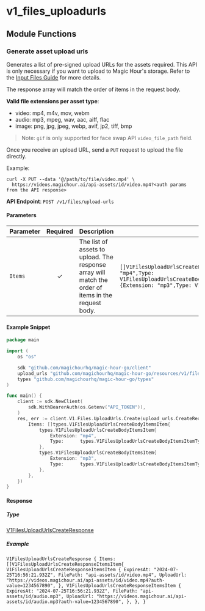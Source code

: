 # v1_files_uploadurls

## Module Functions
### Generate asset upload urls <a name="create"></a>

Generates a list of pre-signed upload URLs for the assets required. This API is only necessary if you want to upload to Magic Hour's storage. Refer to the [Input Files Guide](/integration/input-files) for more details.

The response array will match the order of items in the request body.

**Valid file extensions per asset type**:
- video: mp4, m4v, mov, webm
- audio: mp3, mpeg, wav, aac, aiff, flac
- image: png, jpg, jpeg, webp, avif, jp2, tiff, bmp

> Note: `gif` is only supported for face swap API `video_file_path` field.

Once you receive an upload URL, send a `PUT` request to upload the file directly.

Example:

```
curl -X PUT --data '@/path/to/file/video.mp4' \
  https://videos.magichour.ai/api-assets/id/video.mp4?<auth params from the API response>
```


**API Endpoint**: `POST /v1/files/upload-urls`

#### Parameters

| Parameter | Required | Description | Example |
|-----------|:--------:|-------------|--------|
| `Items` | ✓ | The list of assets to upload. The response array will match the order of items in the request body. | `[]V1FilesUploadUrlsCreateBodyItemsItem{V1FilesUploadUrlsCreateBodyItemsItem {Extension: "mp4",Type: V1FilesUploadUrlsCreateBodyItemsItemTypeEnumVideo,},V1FilesUploadUrlsCreateBodyItemsItem {Extension: "mp3",Type: V1FilesUploadUrlsCreateBodyItemsItemTypeEnumAudio,},}` |

#### Example Snippet

```go
package main

import (
	os "os"

	sdk "github.com/magichourhq/magic-hour-go/client"
	upload_urls "github.com/magichourhq/magic-hour-go/resources/v1/files/upload_urls"
	types "github.com/magichourhq/magic-hour-go/types"
)

func main() {
	client := sdk.NewClient(
		sdk.WithBearerAuth(os.Getenv("API_TOKEN")),
	)
	res, err := client.V1.Files.UploadUrls.Create(upload_urls.CreateRequest{
		Items: []types.V1FilesUploadUrlsCreateBodyItemsItem{
			types.V1FilesUploadUrlsCreateBodyItemsItem{
				Extension: "mp4",
				Type:      types.V1FilesUploadUrlsCreateBodyItemsItemTypeEnumVideo,
			},
			types.V1FilesUploadUrlsCreateBodyItemsItem{
				Extension: "mp3",
				Type:      types.V1FilesUploadUrlsCreateBodyItemsItemTypeEnumAudio,
			},
		},
	})
}

```

#### Response

##### Type
[V1FilesUploadUrlsCreateResponse](/types/v1_files_upload_urls_create_response.go)

##### Example
`V1FilesUploadUrlsCreateResponse {
Items: []V1FilesUploadUrlsCreateResponseItemsItem{
V1FilesUploadUrlsCreateResponseItemsItem {
ExpiresAt: "2024-07-25T16:56:21.932Z",
FilePath: "api-assets/id/video.mp4",
UploadUrl: "https://videos.magichour.ai/api-assets/id/video.mp4?auth-value=1234567890",
},
V1FilesUploadUrlsCreateResponseItemsItem {
ExpiresAt: "2024-07-25T16:56:21.932Z",
FilePath: "api-assets/id/audio.mp3",
UploadUrl: "https://videos.magichour.ai/api-assets/id/audio.mp3?auth-value=1234567890",
},
},
}`
<!-- CUSTOM DOCS START -->

<!-- CUSTOM DOCS END -->

